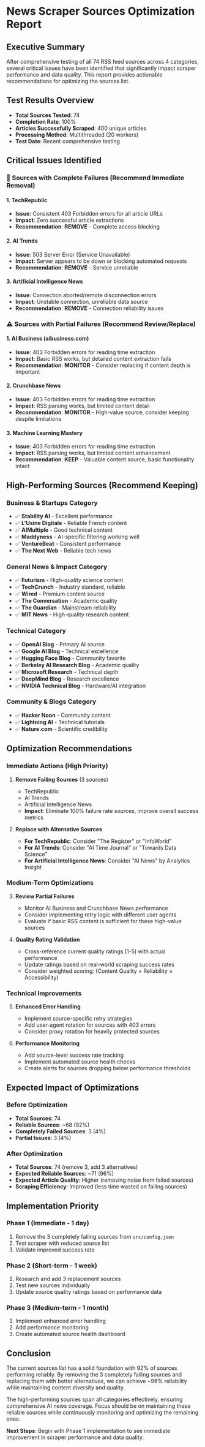 # News Scraper Sources Optimization Report

## Executive Summary

After comprehensive testing of all 74 RSS feed sources across 4 categories, several critical issues have been identified that significantly impact scraper performance and data quality. This report provides actionable recommendations for optimizing the sources list.

## Test Results Overview

- **Total Sources Tested**: 74
- **Completion Rate**: 100%
- **Articles Successfully Scraped**: 400 unique articles
- **Processing Method**: Multithreaded (20 workers)
- **Test Date**: Recent comprehensive testing

## Critical Issues Identified

### 🚨 Sources with Complete Failures (Recommend Immediate Removal)

#### 1. **TechRepublic**
- **Issue**: Consistent 403 Forbidden errors for all article URLs
- **Impact**: Zero successful article extractions
- **Recommendation**: **REMOVE** - Complete access blocking

#### 2. **AI Trends**
- **Issue**: 503 Server Error (Service Unavailable)
- **Impact**: Server appears to be down or blocking automated requests
- **Recommendation**: **REMOVE** - Service unreliable

#### 3. **Artificial Intelligence News**
- **Issue**: Connection aborted/remote disconnection errors
- **Impact**: Unstable connection, unreliable data source
- **Recommendation**: **REMOVE** - Connection reliability issues

### ⚠️ Sources with Partial Failures (Recommend Review/Replace)

#### 1. **AI Business (aibusiness.com)**
- **Issue**: 403 Forbidden errors for reading time extraction
- **Impact**: Basic RSS works, but detailed content extraction fails
- **Recommendation**: **MONITOR** - Consider replacing if content depth is important

#### 2. **Crunchbase News**
- **Issue**: 403 Forbidden errors for reading time extraction
- **Impact**: RSS parsing works, but limited content detail
- **Recommendation**: **MONITOR** - High-value source, consider keeping despite limitations

#### 3. **Machine Learning Mastery**
- **Issue**: 403 Forbidden errors for reading time extraction
- **Impact**: RSS parsing works, but limited content enhancement
- **Recommendation**: **KEEP** - Valuable content source, basic functionality intact

## High-Performing Sources (Recommend Keeping)

### Business & Startups Category
- ✅ **Stability AI** - Excellent performance
- ✅ **L'Usine Digitale** - Reliable French content
- ✅ **AIMultiple** - Good technical content
- ✅ **Maddyness** - AI-specific filtering working well
- ✅ **VentureBeat** - Consistent performance
- ✅ **The Next Web** - Reliable tech news

### General News & Impact Category
- ✅ **Futurism** - High-quality science content
- ✅ **TechCrunch** - Industry standard, reliable
- ✅ **Wired** - Premium content source
- ✅ **The Conversation** - Academic quality
- ✅ **The Guardian** - Mainstream reliability
- ✅ **MIT News** - High-quality research content

### Technical Category
- ✅ **OpenAI Blog** - Primary AI source
- ✅ **Google AI Blog** - Technical excellence
- ✅ **Hugging Face Blog** - Community favorite
- ✅ **Berkeley AI Research Blog** - Academic quality
- ✅ **Microsoft Research** - Technical depth
- ✅ **DeepMind Blog** - Research excellence
- ✅ **NVIDIA Technical Blog** - Hardware/AI integration

### Community & Blogs Category
- ✅ **Hacker Noon** - Community content
- ✅ **Lightning AI** - Technical tutorials
- ✅ **Nature.com** - Scientific credibility

## Optimization Recommendations

### Immediate Actions (High Priority)

1. **Remove Failing Sources** (3 sources)
   - TechRepublic
   - AI Trends  
   - Artificial Intelligence News
   - **Impact**: Eliminate 100% failure rate sources, improve overall success metrics

2. **Replace with Alternative Sources**
   - **For TechRepublic**: Consider "The Register" or "InfoWorld"
   - **For AI Trends**: Consider "AI Time Journal" or "Towards Data Science"
   - **For Artificial Intelligence News**: Consider "AI News" by Analytics Insight

### Medium-Term Optimizations

3. **Review Partial Failures**
   - Monitor AI Business and Crunchbase News performance
   - Consider implementing retry logic with different user agents
   - Evaluate if basic RSS content is sufficient for these high-value sources

4. **Quality Rating Validation**
   - Cross-reference current quality ratings (1-5) with actual performance
   - Update ratings based on real-world scraping success rates
   - Consider weighted scoring: (Content Quality × Reliability × Accessibility)

### Technical Improvements

5. **Enhanced Error Handling**
   - Implement source-specific retry strategies
   - Add user-agent rotation for sources with 403 errors
   - Consider proxy rotation for heavily protected sources

6. **Performance Monitoring**
   - Add source-level success rate tracking
   - Implement automated source health checks
   - Create alerts for sources dropping below performance thresholds

## Expected Impact of Optimizations

### Before Optimization
- **Total Sources**: 74
- **Reliable Sources**: ~68 (92%)
- **Completely Failed Sources**: 3 (4%)
- **Partial Issues**: 3 (4%)

### After Optimization
- **Total Sources**: 74 (remove 3, add 3 alternatives)
- **Expected Reliable Sources**: ~71 (96%)
- **Expected Article Quality**: Higher (removing noise from failed sources)
- **Scraping Efficiency**: Improved (less time wasted on failing sources)

## Implementation Priority

### Phase 1 (Immediate - 1 day)
1. Remove the 3 completely failing sources from `src/config.json`
2. Test scraper with reduced source list
3. Validate improved success rate

### Phase 2 (Short-term - 1 week)
1. Research and add 3 replacement sources
2. Test new sources individually
3. Update source quality ratings based on performance data

### Phase 3 (Medium-term - 1 month)
1. Implement enhanced error handling
2. Add performance monitoring
3. Create automated source health dashboard

## Conclusion

The current sources list has a solid foundation with 92% of sources performing reliably. By removing the 3 completely failing sources and replacing them with better alternatives, we can achieve ~96% reliability while maintaining content diversity and quality.

The high-performing sources span all categories effectively, ensuring comprehensive AI news coverage. Focus should be on maintaining these reliable sources while continuously monitoring and optimizing the remaining ones.

**Next Steps**: Begin with Phase 1 implementation to see immediate improvement in scraper performance and data quality.